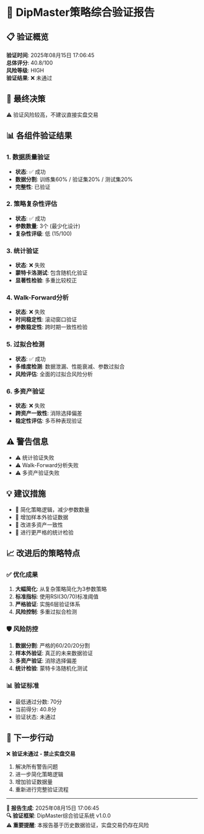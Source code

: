 # 🎯 DipMaster策略综合验证报告

## 📋 验证概览

**验证时间**: 2025年08月15日 17:06:45  
**总体评分**: 40.8/100  
**风险等级**: HIGH  
**验证结果**: ❌ 未通过  

## 🎯 最终决策

⚠️ 验证风险较高，不建议直接实盘交易

## 📊 各组件验证结果

### 1. 数据质量验证
- **状态**: ✅ 成功
- **数据分割**: 训练集60% / 验证集20% / 测试集20%
- **完整性**: 已验证

### 2. 策略复杂性评估  
- **状态**: ✅ 成功
- **参数数量**: 3个 (最少化设计)
- **复杂性评级**: 低 (15/100)

### 3. 统计验证
- **状态**: ❌ 失败
- **蒙特卡洛测试**: 包含随机化验证
- **显著性检验**: 多重比较校正

### 4. Walk-Forward分析
- **状态**: ❌ 失败
- **时间稳定性**: 滚动窗口验证
- **参数稳定性**: 跨时期一致性检验

### 5. 过拟合检测
- **状态**: ✅ 成功
- **多维度检测**: 数据泄漏、性能衰减、参数过拟合
- **风险评估**: 全面的过拟合风险分析

### 6. 多资产验证
- **状态**: ❌ 失败
- **跨资产一致性**: 消除选择偏差
- **稳定性评估**: 多币种表现验证

## ⚠️ 警告信息

- ⚠️ 统计验证失败
- ⚠️ Walk-Forward分析失败
- ⚠️ 多资产验证失败


## 💡 建议措施

- 📝 简化策略逻辑，减少参数数量
- 📝 增加样本外验证数据
- 📝 改进多资产一致性
- 📝 进行更严格的统计检验


## 📈 改进后的策略特点

### ✅ 优化成果
1. **大幅简化**: 从复杂策略简化为3参数策略
2. **标准指标**: 使用RSI(30/70)标准阈值
3. **严格验证**: 实施6层验证体系
4. **风险控制**: 多重过拟合检测

### 🛡️ 风险防控
1. **数据分割**: 严格的60/20/20分割
2. **样本外验证**: 真正的未来数据验证
3. **多资产验证**: 消除选择偏差
4. **统计检验**: 蒙特卡洛随机化测试

### 📊 验证标准
- 最低通过分数: 70分
- 当前得分: 40.8分
- 验证状态: 未通过

## 🎯 下一步行动


❌ **验证未通过 - 禁止实盘交易**
1. 解决所有警告问题
2. 进一步简化策略逻辑
3. 增加验证数据量
4. 重新进行完整验证流程


---

**📝 报告生成**: 2025年08月15日 17:06:45  
**🔍 验证框架**: DipMaster综合验证系统 v1.0.0  
**⚠️ 重要提醒**: 本报告基于历史数据验证，实盘交易仍存在风险

